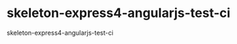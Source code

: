 skeleton-express4-angularjs-test-ci
===================================

skeleton-express4-angularjs-test-ci
